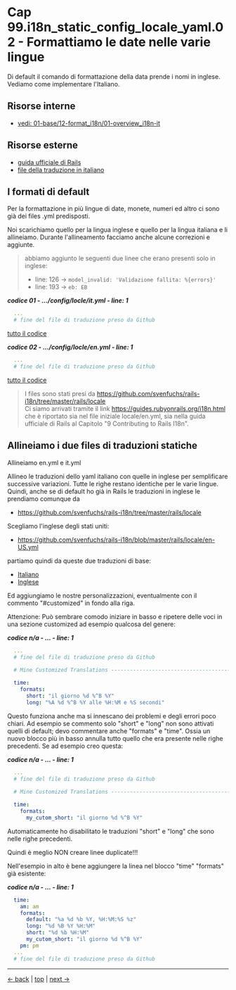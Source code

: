 # <a name="top"></a> Cap 99.i18n_static_config_locale_yaml.02 - Formattiamo le date nelle varie lingue

Di default il comando di formattazione della data prende i nomi in inglese. Vediamo come implementare l'Italiano.


## Risorse interne

- [vedi: 01-base/12-format_i18n/01-overview_i18n-it](https://github.com/flaviobordonidev/leanpubabrandnewcms/blob/master/01-base/12-format_i18n/01-overview_i18n-it.yml)



## Risorse esterne

- [guida ufficiale di Rails](https://guides.rubyonrails.org/i18n.html)
- [file della traduzione in italiano](https://github.com/svenfuchs/rails-i18n/tree/master/rails/locale)



## I formati di default

Per la formattazione in più lingue di date, monete, numeri ed altro ci sono già dei files .yml predisposti.

Noi scarichiamo quello per la lingua inglese e quello per la lingua italiana e li allineiamo.
Durante l'allineamento facciamo anche alcune correzioni e aggiunte.

> abbiamo aggiunto le seguenti due linee che erano presenti solo in inglese:
> - line: 126 -> `model_invalid: 'Validazione fallita: %{errors}'`
> - line: 193 -> `eb: EB`


***codice 01 - .../config/locle/it.yml - line: 1***

```yaml
  ...
  # fine del file di traduzione preso da Github
```

[tutto il codice](https://github.com/flaviobordonidev/leanpubabrandnewcms/blob/master/01-base/11-eg_posts/02_01-config-locales-it.yml)


***codice 02 - .../config/locle/en.yml - line: 1***

```yaml
  ...
  # fine del file di traduzione preso da Github
```

[tutto il codice](https://github.com/flaviobordonidev/leanpubabrandnewcms/blob/master/01-base/11-eg_posts/02_01-config-locales-it.yml)


> I files sono stati presi da https://github.com/svenfuchs/rails-i18n/tree/master/rails/locale <br/>
> Ci siamo arrivati tramite il link https://guides.rubyonrails.org/i18n.html che è riportato sia nel file iniziale locale/en.yml, sia nella guida ufficiale di Rails al Capitolo "9 Contributing to Rails I18n". 






## Allineiamo i due files di traduzioni statiche

Allineiamo en.yml e it.yml

Allineo le traduzioni dello yaml italiano con quelle in inglese per semplificare successive variazioni. Tutte le righe restano identiche per le varie lingue.
Quindi, anche se di default ho già in Rails le traduzioni in inglese le prendiamo comunque da

* https://github.com/svenfuchs/rails-i18n/tree/master/rails/locale

Scegliamo l'inglese degli stati uniti:

* https://github.com/svenfuchs/rails-i18n/blob/master/rails/locale/en-US.yml

partiamo quindi da queste due traduzioni di base:

- [Italiano](https://github.com/svenfuchs/rails-i18n/blob/master/rails/locale/it.yml)
- [Inglese](https://github.com/svenfuchs/rails-i18n/blob/master/rails/locale/en-US.yml)

Ed aggiungiamo le nostre personalizzazioni, eventualmente con il commento "#customized" in fondo alla riga.

Attenzione:
Può sembrare comodo iniziare in basso e ripetere delle voci in una sezione customized ad esempio qualcosa del genere:

***codice n/a - ... - line: 1***

```yaml
  ...
  # fine del file di traduzione preso da Github
  
  # Mine Customized Translations ----------------------------------------------

  time:
    formats:
      short: "il giorno %d %^B %Y"
      long: "%A %d %^B %Y alle %H:%M e %S secondi"
```

Questo funziona anche ma si innescano dei problemi e degli errori poco chiari. Ad esempio se commento solo "short" e "long" non sono attivati quelli di default; devo commentare anche "formats" e "time".
Ossia un nuovo blocco più in basso annulla tutto quello che era presente nelle righe precedenti.
Se ad esempio creo questa:

***codice n/a - ... - line: 1***

```yaml
  ...
  # fine del file di traduzione preso da Github
  
  # Mine Customized Translations ----------------------------------------------

  time:
    formats:
      my_cutom_short: "il giorno %d %^B %Y"
```

Automaticamente ho disabilitato le traduzioni "short" e "long" che sono nelle righe precedenti.

Quindi è meglio NON creare linee duplicate!!!

Nell'esempio in alto è bene aggiungere la linea nel blocco "time" "formats" già esistente:

***codice n/a - ... - line: 1***

```yaml
  time:
    am: am
    formats:
      default: "%a %d %b %Y, %H:%M:%S %z"
      long: "%d %B %Y %H:%M"
      short: "%d %b %H:%M"
      my_cutom_short: "il giorno %d %^B %Y"
    pm: pm
  ...
  # fine del file di traduzione preso da Github
```



---

[<- back](https://github.com/flaviobordonidev/leanpubabrandnewcms/blob/master/01-base/09-manage_users/03-browser_tab_title_users-it.md)
 | [top](#top) |
[next ->](https://github.com/flaviobordonidev/leanpubabrandnewcms/blob/master/01-base/10-users_i18n/02-users_form_i18n-it.md)
